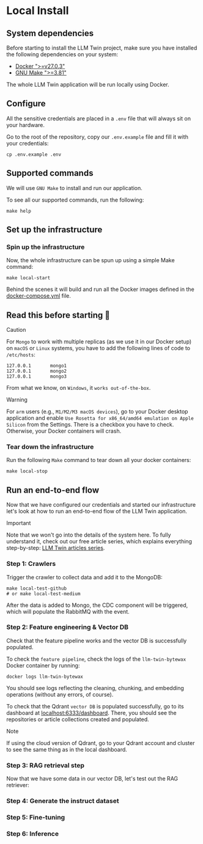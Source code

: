 # Local Install

## System dependencies

Before starting to install the LLM Twin project, make sure you have installed the following dependencies on your system:

- [Docker ">=v27.0.3"](https://www.docker.com/)
- [GNU Make ">=3.81"](https://www.gnu.org/software/make/)

The whole LLM Twin application will be run locally using Docker. 

## Configure

All the sensitive credentials are placed in a `.env` file that will always sit on your hardware.

Go to the root of the repository, copy our `.env.example` file and fill it with your credentials:
```shell
cp .env.example .env
```

## Supported commands

We will use `GNU Make` to install and run our application.

To see all our supported commands, run the following:
```shell
make help
```

## Set up the infrastructure

### Spin up the infrastructure

Now, the whole infrastructure can be spun up using a simple Make command:

```shell
make local-start
```

Behind the scenes it will build and run all the Docker images defined in the [docker-compose.yml](https://github.com/decodingml/llm-twin-course/blob/main/docker-compose.yml) file.

## Read this before starting 🚨 

> [!CAUTION]
> For `Mongo` to work with multiple replicas (as we use it in our Docker setup) on `macOS` or `Linux` systems, you have to add the following lines of code to `/etc/hosts`:
>
> ```
> 127.0.0.1       mongo1
> 127.0.0.1       mongo2 
> 127.0.0.1       mongo3
> ```
>
> From what we know, on `Windows`, it `works out-of-the-box`.

> [!WARNING]
> For `arm` users (e.g., `M1/M2/M3 macOS devices`), go to your Docker desktop application and enable `Use Rosetta for x86_64/amd64 emulation on Apple Silicon` from the Settings. There is a checkbox you have to check.
> Otherwise, your Docker containers will crash.

### Tear down the infrastructure

Run the following `Make` command to tear down all your docker containers:

```shell
make local-stop
```

## Run an end-to-end flow

Now that we have configured our credentials and started our infrastructure let's look at how to run an end-to-end flow of the LLM Twin application.

> [!IMPORTANT]
> Note that we won't go into the details of the system here. To fully understand it, check out our free article series, which explains everything step-by-step: [LLM Twin articles series](https://medium.com/decodingml/llm-twin-course/home).

### Step 1: Crawlers

Trigger the crawler to collect data and add it to the MongoDB:

```shell
make local-test-github
# or make local-test-medium
``` 

After the data is added to Mongo, the CDC component will be triggered, which will populate the RabbitMQ with the event.

### Step 2: Feature engineering & Vector DB

Check that the feature pipeline works and the vector DB is successfully populated.

To check the `feature pipeline`, check the logs of the `llm-twin-bytewax` Docker container by running:
```shell
docker logs llm-twin-bytewax
```
You should see logs reflecting the cleaning, chunking, and embedding operations (without any errors, of course).

To check that the Qdrant `vector DB` is populated successfully, go to its dashboard at [localhost:6333/dashboard](localhost:6333/dashboard). There, you should see the repositories or article collections created and populated.

> [!NOTE]
> If using the cloud version of Qdrant, go to your Qdrant account and cluster to see the same thing as in the local dashboard.

### Step 3: RAG retrieval step

Now that we have some data in our vector DB, let's test out the RAG retriever:

### Step 4: Generate the instruct dataset


### Step 5: Fine-tuning


### Step 6: Inference



